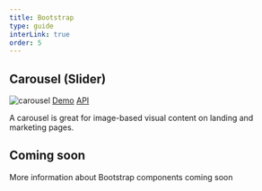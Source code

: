 ```yaml
---
title: Bootstrap
type: guide
interLink: true
order: 5
---
```


## Carousel (Slider)

<img src="https://res.cloudinary.com/jframe/image/upload/v1483486988/carousel_j7ixti.gif" alt="carousel">
<a class="button" href="https://jsfiddle.net/jframe/jqhv3e1h/" target="_blank">Demo</a> <a class="button white api-link" href>API</a>

A carousel is great for image-based visual content on landing and marketing pages.

## Coming soon
<div class="skip-interlink"></div>

<p class="tip">More information about Bootstrap components coming soon</p>
